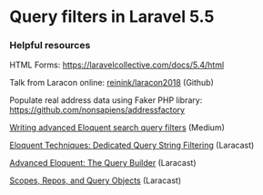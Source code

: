 # Query filters in Laravel 5.5


### Helpful resources

HTML Forms: https://laravelcollective.com/docs/5.4/html

Talk from Laracon online: [reinink/laracon2018](https://github.com/reinink/laracon2018) (Github)

Populate real address data using Faker PHP library: https://github.com/nonsapiens/addressfactory

[Writing advanced Eloquent search query filters](https://m.dotdev.co/writing-advanced-eloquent-search-query-filters-de8b6c2598db) (Medium)

[Eloquent Techniques: Dedicated Query String Filtering](https://laracasts.com/series/eloquent-techniques/episodes/4) (Laracast)

[Advanced Eloquent: The Query Builder](https://laracasts.com/series/advanced-eloquent/episodes/4) (Laracast)

[Scopes, Repos, and Query Objects](https://laracasts.com/lessons/scopes-repositories-and-query-objects) (Laracast)



